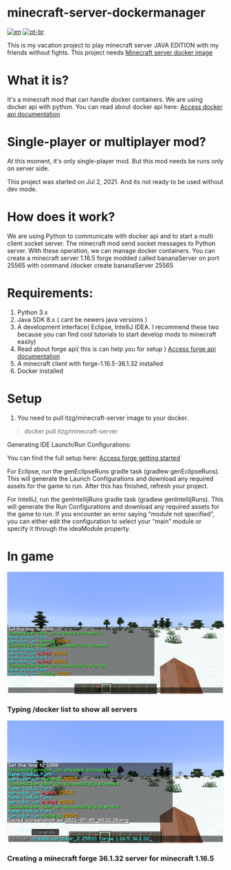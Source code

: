# minecraft-server-dockermanager
[![en](https://img.shields.io/badge/lang-en-red.svg)](https://github.com/brutalzinn/minecraft-server-dockermanager/blob/master/README.md)
[![pt-br](https://img.shields.io/badge/lang-pt--br-green.svg)](https://github.com/brutalzinn/minecraft-server-dockermanager/blob/master/README.pt.md)

This is my vacation project to play minecraft server JAVA EDITION with my friends without fights.
This project needs [Minecraft server docker image](https://github.com/itzg/docker-minecraft-server)
# What it is?

It's a minecraft mod that can handle docker containers. We are using docker api with python. You can read about docker api here: [Access docker api documentation](https://docs.docker.com/engine/api/sdk/)

# Single-player or multiplayer mod?

At this moment, it's only single-player mod. But this mod needs be runs only on server side.

This project was started on Jul 2, 2021. And its not ready to be used without dev mode.

# How does it work?

We are using Python to communicate with docker api and to start a multi client socket server. The minecraft mod send socket messages to Python server.
With these operation, we can manage docker containers. You can create a minecraft server 1.16.5 forge modded called bananaServer on port 25565
with command /docker create bananaServer 25565

# Requirements:

1. Python 3.x
2. Java SDK 8.x ( cant be newers java versions )
3. A development interface( Eclipse, IntelliJ IDEA. I recommend these two because you can find cool tutorials to start develop mods to minecraft easily)
4. Read about forge api( this is can help you for setup )  [Access forge api documentation](https://mcforge.readthedocs.io/en/latest/gettingstarted/#building-and-testing-your-mod)
5. A minecraft client with forge-1.16.5-36.1.32 installed
6. Docker installed

# Setup

1. You need to pull itzg/minecraft-server image to your docker.
> docker pull itzg/minecraft-server

Generating IDE Launch/Run Configurations:

You can find the full setup here: [Access forge getting started](https://mcforge.readthedocs.io/en/latest/gettingstarted/#building-and-testing-your-mod)

For Eclipse, run the genEclipseRuns gradle task (gradlew genEclipseRuns). This will generate the Launch Configurations and download any required assets for the game to run. After this has finished, refresh your project.

For IntelliJ, run the genIntellijRuns gradle task (gradlew genIntellijRuns). This will generate the Run Configurations and download any required assets for the game to run. If you encounter an error saying “module not specified”, you can either edit the configuration to select your “main” module or specify it through the ideaModule property.


# In game

![Print 1](https://raw.githubusercontent.com/brutalzinn/minecraft-server-dockermanager/master/print1.png)
### Typing /docker list to show all servers
![Print 2](https://raw.githubusercontent.com/brutalzinn/minecraft-server-dockermanager/master/print2.png)
### Creating a minecraft forge 36.1.32 server for minecraft 1.16.5